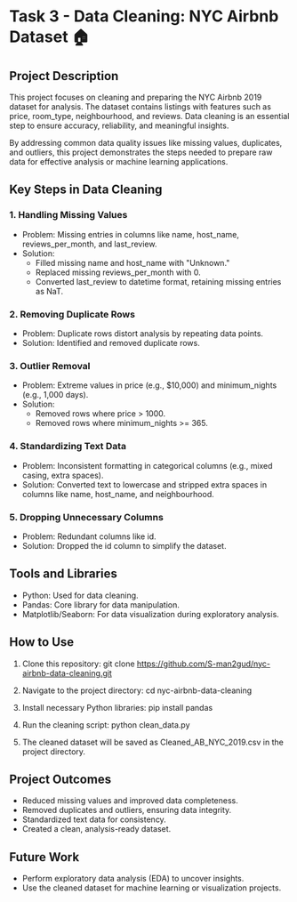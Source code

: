 # Task 3 - Data Cleaning: NYC Airbnb Dataset 🏠
## Project Description
This project focuses on cleaning and preparing the NYC Airbnb 2019 dataset for analysis. The dataset contains listings with features such as price, room_type, neighbourhood, and reviews. Data cleaning is an essential step to ensure accuracy, reliability, and meaningful insights.

By addressing common data quality issues like missing values, duplicates, and outliers, this project demonstrates the steps needed to prepare raw data for effective analysis or machine learning applications.

## Key Steps in Data Cleaning
### 1. Handling Missing Values
- Problem: Missing entries in columns like name, host_name, reviews_per_month, and last_review.
- Solution:
  - Filled missing name and host_name with "Unknown."
  - Replaced missing reviews_per_month with 0.
  - Converted last_review to datetime format, retaining missing entries as NaT.
### 2. Removing Duplicate Rows
- Problem: Duplicate rows distort analysis by repeating data points.
- Solution: Identified and removed duplicate rows.
### 3. Outlier Removal
- Problem: Extreme values in price (e.g., $10,000) and minimum_nights (e.g., 1,000 days).
- Solution:
  - Removed rows where price > 1000.
  - Removed rows where minimum_nights >= 365.
### 4. Standardizing Text Data
- Problem: Inconsistent formatting in categorical columns (e.g., mixed casing, extra spaces).
- Solution: Converted text to lowercase and stripped extra spaces in columns like name, host_name, and neighbourhood.
### 5. Dropping Unnecessary Columns
- Problem: Redundant columns like id.
- Solution: Dropped the id column to simplify the dataset.

## Tools and Libraries
- Python: Used for data cleaning.
- Pandas: Core library for data manipulation.
- Matplotlib/Seaborn: For data visualization during exploratory analysis.

## How to Use
1. Clone this repository:
git clone https://github.com/S-man2gud/nyc-airbnb-data-cleaning.git

2. Navigate to the project directory:
cd nyc-airbnb-data-cleaning

3. Install necessary Python libraries:
pip install pandas

4. Run the cleaning script:
python clean_data.py

5. The cleaned dataset will be saved as Cleaned_AB_NYC_2019.csv in the project directory.

## Project Outcomes
- Reduced missing values and improved data completeness.
- Removed duplicates and outliers, ensuring data integrity.
- Standardized text data for consistency.
- Created a clean, analysis-ready dataset.

## Future Work
- Perform exploratory data analysis (EDA) to uncover insights.
- Use the cleaned dataset for machine learning or visualization projects.
